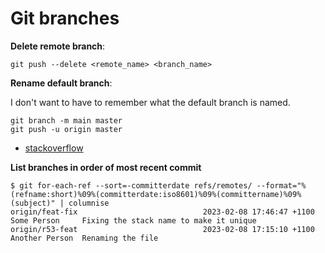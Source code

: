 # Git branches

**Delete remote branch**:

```shell
git push --delete <remote_name> <branch_name>
```

**Rename default branch**: 

I don't want to have to remember what the default branch is named.

    git branch -m main master
    git push -u origin master

- [stackoverflow](https://stackoverflow.com/a/69344918/660017)

**List branches in order of most recent commit**

```shell
$ git for-each-ref --sort=-committerdate refs/remotes/ --format="%(refname:short)%09%(committerdate:iso8601)%09%(committername)%09%(subject)" | columnise 
origin/feat-fix                            2023-02-08 17:46:47 +1100  Some Person     Fixing the stack name to make it unique
origin/r53-feat                            2023-02-08 17:15:10 +1100  Another Person  Renaming the file
```

